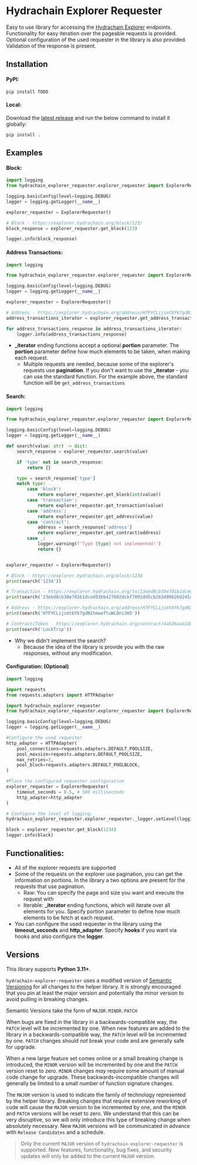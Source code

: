 # Hydrachain Explorer Requester
Easy to use library for accessing the [Hydrachain Explorer](https://explorer.hydrachain.org/) endpoints. Functionality for easy iteration over the pageable requests is provided. Optional configuration of the used requester in the library is also provided. Validation of the response is present.

## Installation

#### PyPI:

```
pip install TODO
```

#### Local:

Download the [latest release](https://github.com/ItsGosho/hydrachain-explorer-requester/releases) and run the below command to install it globally:

```
pip install .
```

## Examples

#### Block:

```python
import logging
from hydrachain_explorer_requester.explorer_requester import ExplorerRequester

logging.basicConfig(level=logging.DEBUG)
logger = logging.getLogger(__name__)

explorer_requester = ExplorerRequester()

# Block - https://explorer.hydrachain.org/block/123/
block_response = explorer_requester.get_block(123)

logger.info(block_response)
```

#### Address Transactions: 

```python
import logging

from hydrachain_explorer_requester.explorer_requester import ExplorerRequester

logging.basicConfig(level=logging.DEBUG)
logger = logging.getLogger(__name__)

explorer_requester = ExplorerRequester()

# Address - https://explorer.hydrachain.org/address/H7FYCLijimtbYk7gdN1hmweftuWLQni3m5/
address_transactions_iterator = explorer_requester.get_address_transactions_iterator("H7FYCLijimtbYk7gdN1hmweftuWLQni3m5")

for address_transactions_response in address_transactions_iterator:
    logger.info(address_transactions_response)
```

- **_iterator** ending functions accept a optional **portion** parameter. The **portion** parameter define how much elements to be taken, when making each request.
  - Multiple requests are needed, because some of the explorer's requests use **pagination**. If you don't want to use the **_iterator** - you can use the standard function. For the example above, the standard function will be `get_address_transactions`

#### Search:

```python
import logging

from hydrachain_explorer_requester.explorer_requester import ExplorerRequester

logging.basicConfig(level=logging.DEBUG)
logger = logging.getLogger(__name__)

def search(value: str) -> dict:
    search_response = explorer_requester.search(value)

    if 'type' not in search_response:
        return {}

    type = search_response['type']
    match type:
        case 'block':
            return explorer_requester.get_block(int(value))
        case 'transaction':
            return explorer_requester.get_transaction(value)
        case 'address':
            return explorer_requester.get_address(value)
        case 'contract':
            address = search_response['address']
            return explorer_requester.get_contract(address)
        case _:
            logger.warning(f'Type {type} not implemented!')
            return {}


explorer_requester = ExplorerRequester()

# Block - https://explorer.hydrachain.org/block/1234
print(search('1234'))

# Transaction - https://explorer.hydrachain.org/tx/23ebd8cb30e701b1dce693bb427092dcbf7091dd5cb263d9962b9245a38662f6
print(search('23ebd8cb30e701b1dce693bb427092dcbf7091dd5cb263d9962b9245a38662f6'))

# Address - https://explorer.hydrachain.org/address/H7FYCLijimtbYk7gdN1hmweftuWLQni3m5
print(search('H7FYCLijimtbYk7gdN1hmweftuWLQni3m5'))

# Contract/Token - https://explorer.hydrachain.org/contract/4ab26aaa1803daa638910d71075c06386e391147
print(search('LockTrip'))
```

- Why we didn't implement the search?
  - Because the idea of the library is provide you with the raw responses, without any modification.

#### Configuration: (Optional)

```python
import logging

import requests
from requests.adapters import HTTPAdapter

import hydrachain_explorer_requester
from hydrachain_explorer_requester.explorer_requester import ExplorerRequester

logging.basicConfig(level=logging.DEBUG)
logger = logging.getLogger(__name__)

#Configure the used requester
http_adapter = HTTPAdapter(
    pool_connections=requests.adapters.DEFAULT_POOLSIZE,
    pool_maxsize=requests.adapters.DEFAULT_POOLSIZE,
    max_retries=3,
    pool_block=requests.adapters.DEFAULT_POOLBLOCK,
)

#Place the configured requester configuration
explorer_requester = ExplorerRequester(
    timeout_seconds = 0.5, # 500 milliseconds
    http_adapter=http_adapter
)

# Configure the level of logging.
hydrachain_explorer_requester.explorer_requester._logger.setLevel(logging.INFO)

block = explorer_requester.get_block(1234)
logger.info(block)
```

## Functionalities:

- All of the explorer requests are supported
- Some of the requests on the explorer use pagination, you can get the information on portions. In the library a two options are present for the requests that use pagination.
  - Raw: You can specify the page and size you want and execute the request with
  - Iterable: **_iterator** ending functions, which will iterate over all elements for you. Specify portion parameter to define how much elements to be fetch at each request.
- You can configure the used requester in the library using the **timeout_seconds** and **http_adapter**. Specify **hooks** if you want via hooks and also configure the **logger**.



## Versions

This library supports **Python 3.11+**. 

`hydrachain-explorer-requester` uses a modified version of [Semantic Versioning](https://semver.org) for all changes to the helper library. It is strongly encouraged that you pin at least the major version and potentially the minor version to avoid pulling in breaking changes.

Semantic Versions take the form of `MAJOR.MINOR.PATCH`

When bugs are fixed in the library in a backwards-compatible way, the `PATCH` level will be incremented by one. When new features are added to the library in a backwards-compatible way, the `PATCH` level will be incremented by one. `PATCH` changes should *not* break your code and are generally safe for upgrade.

When a new large feature set comes online or a small breaking change is introduced, the `MINOR` version will be incremented by one and the `PATCH` version reset to zero. `MINOR` changes *may* require some amount of manual code change for upgrade. These backwards-incompatible changes will generally be limited to a small number of function signature changes.

The `MAJOR` version is used to indicate the family of technology represented by the helper library. Breaking changes that require extensive reworking of code will cause the `MAJOR` version to be incremented by one, and the `MINOR` and `PATCH` versions will be reset to zero. We understand that this can be very disruptive, so we will only introduce this type of breaking change when absolutely necessary. New `MAJOR` versions will be communicated in advance with `Release Candidates` and a schedule.

> Only the current `MAJOR` version of `hydrachain-explorer-requester` is supported. New features, functionality, bug fixes, and security updates will only be added to the current `MAJOR` version.
